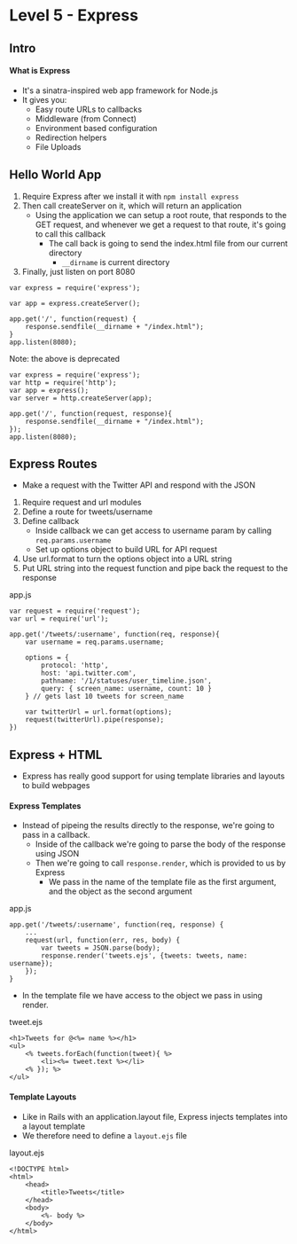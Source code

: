 # Level 5 - Express

## Intro

#### What is Express

* It's a sinatra-inspired web app framework for Node.js
* It gives you:
	* Easy route URLs to callbacks
	* Middleware (from Connect)
	* Environment based configuration
	* Redirection helpers
	* File Uploads

## Hello World App

1. Require Express after we install it with ```npm install express```
2. Then call createServer on it, which will return an application
	* Using the application we can setup a root route, that responds to the GET request, and whenever we get a request to that route, it's going to call this callback
		* The call back is going to send the index.html file from our current directory
			* ```__dirname``` is current directory
3. Finally, just listen on port 8080

```
var express = require('express');

var app = express.createServer();
```

```
app.get('/', function(request) {
	response.sendfile(__dirname + "/index.html");
}
app.listen(8080);
```

Note: the above is deprecated

```
var express = require('express');
var http = require('http');
var app = express();
var server = http.createServer(app);

app.get('/', function(request, response){
	response.sendfile(__dirname + "/index.html");
});
app.listen(8080);
```

## Express Routes

* Make a request with the Twitter API and respond with the JSON

1. Require request and url modules
2. Define a route for tweets/username
3. Define callback
	* Inside callback we can get access to username param by calling ```req.params.username```
	* Set up options object to build URL for API request
3. Use url.format to turn the options object into a URL string
4. Put URL string into the request function and pipe back the request to the response

app.js

```
var request = require('request');
var url = require('url');

app.get('/tweets/:username', function(req, response){
	var username = req.params.username;
	
	options = {
		protocol: 'http',
		host: 'api.twitter.com',
		pathname: '/1/statuses/user_timeline.json',
		query: { screen_name: username, count: 10 }
	} // gets last 10 tweets for screen_name
	
	var twitterUrl = url.format(options);
	request(twitterUrl).pipe(response);
})
```

## Express + HTML

* Express has really good support for using template libraries and layouts to build webpages

#### Express Templates

* Instead of pipeing the results directly to the response, we're going to pass in a callback.
	* Inside of the callback we're going to parse the body of the response using JSON
	* Then we're going to call ```response.render```, which is provided to us by Express
		* We pass in the name of the template file as the first argument, and the object as the second argument

app.js

```
app.get('/tweets/:username', function(req, response) {
	...
	request(url, function(err, res, body) {
		var tweets = JSON.parse(body);
		response.render('tweets.ejs', {tweets: tweets, name: username});
	});
}
```

* In the template file we have access to the object we pass in using render.

tweet.ejs

```
<h1>Tweets for @<%= name %></h1>
<ul>
	<% tweets.forEach(function(tweet){ %>
		<li><%= tweet.text %></li>
	<% }); %>
</ul>
```

#### Template Layouts

* Like in Rails with an application.layout file, Express injects templates into a layout template
* We therefore need to define a ```layout.ejs``` file

layout.ejs

```
<!DOCTYPE html>
<html>
	<head>
		<title>Tweets</title>
	</head>
	<body>
		<%- body %>
	</body>
</html>
```